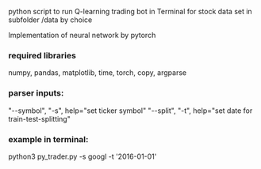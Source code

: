 python script to run Q-learning trading bot in Terminal for stock data set in subfolder /data by choice

Implementation of neural network by pytorch

### required libraries
numpy, pandas, matplotlib, time, torch, copy, argparse


### parser inputs:
"--symbol", "-s", help="set ticker symbol"
"--split", "-t", help="set date for train-test-splitting"


### example in terminal: 
python3 py_trader.py -s googl -t '2016-01-01'
